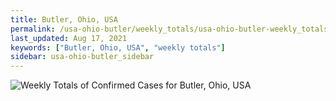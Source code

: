 ```yaml
---
title: Butler, Ohio, USA
permalink: /usa-ohio-butler/weekly_totals/usa-ohio-butler-weekly_totals.html
last_updated: Aug 17, 2021
keywords: ["Butler, Ohio, USA", "weekly totals"]
sidebar: usa-ohio-butler_sidebar
---
```


![Weekly Totals of Confirmed Cases for Butler, Ohio, USA](/covid_tracker/images/graphs/usa-ohio-butler-weekly_totals_graph.png)

